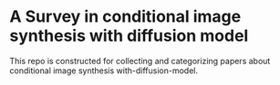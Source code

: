 # A Survey in conditional image synthesis with diffusion model

This repo is constructed for collecting and categorizing papers about conditional image synthesis with-diffusion-model.